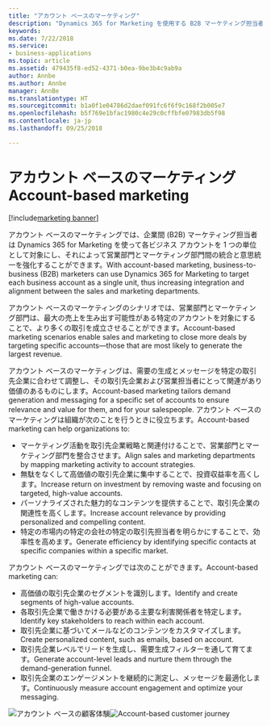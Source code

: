 ```yaml
---
title: "アカウント ベースのマーケティング"
description: "Dynamics 365 for Marketing を使用する B2B マーケティング担当者は、1 つの単位として主要なビジネス アカウントと連絡を取ることができ、組織の営業部門とマーケティング部門間の統合と意思統一を強化して、最も重要なアカウントに集中することができます。"
keywords: 
ms.date: 7/22/2018
ms.service:
- business-applications
ms.topic: article
ms.assetid: 479435f8-ed52-4371-b0ea-9be3b4c9ab9a
author: Annbe
ms.author: Annbe
manager: AnnBe
ms.translationtype: HT
ms.sourcegitcommit: b1a0f1e04786d2daef091fc6f6f9c168f2b005e7
ms.openlocfilehash: b5f769e1bfac1980c4e29c0cffbfe07983db5f98
ms.contentlocale: ja-jp
ms.lasthandoff: 09/25/2018

---
```


# <a name="account-based-marketing"></a><span data-ttu-id="73bce-103">アカウント ベースのマーケティング</span><span class="sxs-lookup"><span data-stu-id="73bce-103">Account-based marketing</span></span>

[!include[marketing banner](../../includes/marketing.md)]



<span data-ttu-id="73bce-104">アカウント ベースのマーケティングでは、企業間 (B2B) マーケティング担当者は Dynamics 365 for Marketing を使って各ビジネス アカウントを 1 つの単位として対象にし、それによって営業部門とマーケティング部門間の統合と意思統一を強化することができます。</span><span class="sxs-lookup"><span data-stu-id="73bce-104">With account-based marketing, business-to-business (B2B) marketers can use Dynamics 365 for Marketing to target each business account as a single unit, thus increasing integration and alignment between the sales and marketing departments.</span></span>

<span data-ttu-id="73bce-105">アカウント ベースのマーケティングのシナリオでは、営業部門とマーケティング部門は、最大の売上を生み出す可能性がある特定のアカウントを対象にすることで、より多くの取引を成立させることができます。</span><span class="sxs-lookup"><span data-stu-id="73bce-105">Account-based marketing scenarios enable sales and marketing to close more deals by targeting specific accounts&mdash;those that are most likely to generate the largest revenue.</span></span>

<span data-ttu-id="73bce-106">アカウント ベースのマーケティングは、需要の生成とメッセージを特定の取引先企業に合わせて調整し、その取引先企業および営業担当者にとって関連があり価値のあるものにします。</span><span class="sxs-lookup"><span data-stu-id="73bce-106">Account-based marketing tailors demand generation and messaging for a specific set of accounts to ensure relevance and value for them, and for your salespeople.</span></span> <span data-ttu-id="73bce-107">アカウント ベースのマーケティングは組織が次のことを行うときに役立ちます。</span><span class="sxs-lookup"><span data-stu-id="73bce-107">Account-based marketing can help organizations to:</span></span>

- <span data-ttu-id="73bce-108">マーケティング活動を取引先企業戦略と関連付けることで、営業部門とマーケティング部門を整合させます。</span><span class="sxs-lookup"><span data-stu-id="73bce-108">Align sales and marketing departments by mapping marketing activity to account strategies.</span></span>
- <span data-ttu-id="73bce-109">無駄をなくして高価値の取引先企業に集中することで、投資収益率を高くします。</span><span class="sxs-lookup"><span data-stu-id="73bce-109">Increase return on investment by removing waste and focusing on targeted, high-value accounts.</span></span>
- <span data-ttu-id="73bce-110">パーソナライズされた魅力的なコンテンツを提供することで、取引先企業の関連性を高くします。</span><span class="sxs-lookup"><span data-stu-id="73bce-110">Increase account relevance by providing personalized and compelling content.</span></span>
- <span data-ttu-id="73bce-111">特定の市場内の特定の会社の特定の取引先担当者を明らかにすることで、効率性を高めます。</span><span class="sxs-lookup"><span data-stu-id="73bce-111">Generate efficiency by identifying specific contacts at specific companies within a specific market.</span></span>

<span data-ttu-id="73bce-112">アカウント ベースのマーケティングでは次のことができます。</span><span class="sxs-lookup"><span data-stu-id="73bce-112">Account-based marketing can:</span></span>

- <span data-ttu-id="73bce-113">高価値の取引先企業のセグメントを識別します。</span><span class="sxs-lookup"><span data-stu-id="73bce-113">Identify and create segments of high-value accounts.</span></span>
- <span data-ttu-id="73bce-114">各取引先企業で働きかける必要がある主要な利害関係者を特定します。</span><span class="sxs-lookup"><span data-stu-id="73bce-114">Identify key stakeholders to reach within each account.</span></span>
- <span data-ttu-id="73bce-115">取引先企業に基づいてメールなどのコンテンツをカスタマイズします。</span><span class="sxs-lookup"><span data-stu-id="73bce-115">Create personalized content, such as emails, based on account.</span></span>
- <span data-ttu-id="73bce-116">取引先企業レベルでリードを生成し、需要生成フィルターを通して育てます。</span><span class="sxs-lookup"><span data-stu-id="73bce-116">Generate account-level leads and nurture them through the demand-generation funnel.</span></span>
- <span data-ttu-id="73bce-117">取引先企業のエンゲージメントを継続的に測定し、メッセージを最適化します。</span><span class="sxs-lookup"><span data-stu-id="73bce-117">Continuously measure account engagement and optimize your messaging.</span></span>

<span data-ttu-id="73bce-118">![アカウント ベースの顧客体験](media/ABM_CustomerJourney_LeadGeneration.png  "アカウント ベースの顧客体験")</span><span class="sxs-lookup"><span data-stu-id="73bce-118">![Account-based customer journey](media/ABM_CustomerJourney_LeadGeneration.png  "Account-based customer journey")</span></span>


<!--
### Who uses this feature
Marketers and marketing managers
### Setup required
Administrators can easily set up and configure the feature in the app settings.
-->

